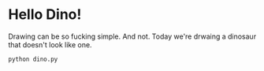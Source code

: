 # Hello Dino!

Drawing can be so fucking simple. And not.
Today we're drwaing a dinosaur that doesn't look like one.

```script
python dino.py
```
